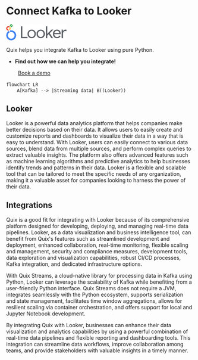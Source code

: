 # Connect Kafka to Looker

![](./images/logo_1.jpg)

Quix helps you integrate Kafka to Looker using pure Python.

<div class="grid cards blog-grid-card" markdown>

- __Find out how we can help you integrate!__

    <a class="md-button md-button--primary" href="https://share.hsforms.com/1iW0TmZzKQMChk0lxd_tGiw4yjw2?__hstc=175542013.2303933fbd746c0ac86d9ccbe9bc9100.1728383268831.1729603416735.1729620918855.31&__hssc=175542013.1.1729620918855&__hsfp=2132701734" target="_blank" style="margin:.5rem;">Book a demo</a>

</div>

```mermaid
flowchart LR
    A[Kafka] --> |Streaming data| B((Looker))
```

## Looker

Looker is a powerful data analytics platform that helps companies make better decisions based on their data. It allows users to easily create and customize reports and dashboards to visualize their data in a way that is easy to understand. With Looker, users can easily connect to various data sources, blend data from multiple sources, and perform complex queries to extract valuable insights. The platform also offers advanced features such as machine learning algorithms and predictive analytics to help businesses identify trends and patterns in their data. Looker is a flexible and scalable tool that can be tailored to meet the specific needs of any organization, making it a valuable asset for companies looking to harness the power of their data.

## Integrations

Quix is a good fit for integrating with Looker because of its comprehensive platform designed for developing, deploying, and managing real-time data pipelines. Looker, as a data visualization and business intelligence tool, can benefit from Quix's features such as streamlined development and deployment, enhanced collaboration, real-time monitoring, flexible scaling and management, security and compliance measures, development tools, data exploration and visualization capabilities, robust CI/CD processes, Kafka integration, and dedicated infrastructure options.

With Quix Streams, a cloud-native library for processing data in Kafka using Python, Looker can leverage the scalability of Kafka while benefiting from a user-friendly Python interface. Quix Streams does not require a JVM, integrates seamlessly with the Python ecosystem, supports serialization and state management, facilitates time window aggregations, allows for resilient scaling via container orchestration, and offers support for local and Jupyter Notebook development.

By integrating Quix with Looker, businesses can enhance their data visualization and analytics capabilities by using a powerful combination of real-time data pipelines and flexible reporting and dashboarding tools. This integration can streamline data workflows, improve collaboration among teams, and provide stakeholders with valuable insights in a timely manner.


